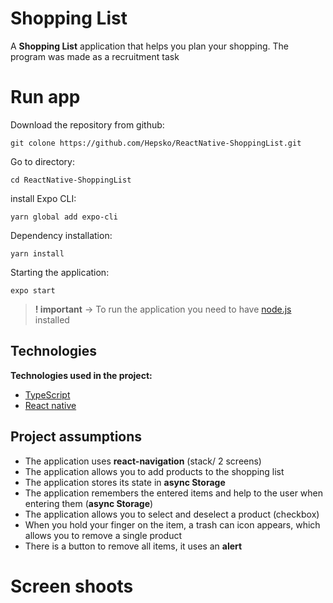 # Shopping List

A **Shopping List** application that helps you plan your shopping.  The program was made as a recruitment task


# Run app
Download the repository from github:
```
git colone https://github.com/Hepsko/ReactNative-ShoppingList.git
```  
Go to directory:
```  
cd ReactNative-ShoppingList
```  
install Expo CLI:
```
yarn global add expo-cli
```  
Dependency installation:
```
yarn install
```  
Starting the application:
```
expo start
```  
> **! important** -> To run the application you need to have [node.js](https://nodejs.org/en/) installed
## Technologies

**Technologies used in the project:**
* [TypeScript](https://www.typescriptlang.org)
* [React native](https://reactnative.dev)

## Project assumptions
* The application uses **react-navigation** (stack/ 2 screens)
*  The application allows you to add products to the shopping list
* The application stores its state in **async Storage**
* The application remembers the entered items and help to the user when entering them (**async Storage**)
* The application allows you to select and deselect a product (checkbox)
* When you hold your finger on the item, a trash can icon appears, which allows you to remove a single product
* There is a button to remove all items, it uses an **alert**


# Screen shoots
